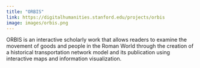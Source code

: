 ```yaml
---
title: "ORBIS"
link: https://digitalhumanities.stanford.edu/projects/orbis
image: images/orbis.png
---
```

ORBIS is an interactive scholarly work that allows readers to examine the movement of goods and people in the Roman World through the creation of a historical transportation network model and its publication using interactive maps and information visualization.
